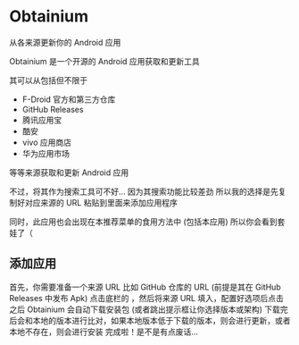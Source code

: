 # Obtainium
从各来源更新你的 Android 应用

<ProjectProperties name="Obtainium">
    <template #platform> <PlatformAndroid/> </template>
    <template #url> <LinkGithub project="ImranR98/Obtainium"/> </template>
    <template #license> GPL-3.0-only </template>
    <template #android> dev.imranr.obtainium </template>
</ProjectProperties>

<ProjectDownloads
    obtainium_github="ImranR98/Obtainium"
/>

Obtainium 是一个开源的 Android 应用获取和更新工具

其可以从包括但不限于

- F-Droid 官方和第三方仓库
- GitHub Releases
- 腾讯应用宝
- 酷安
- vivo 应用商店
- 华为应用市场

等等来源获取和更新 Android 应用

不过，将其作为搜索工具可不好... 因为其搜索功能比较差劲
所以我的选择是先复制好对应来源的 URL 粘贴到里面来添加应用程序

同时，此应用也会出现在本推荐菜单的食用方法中 (包括本应用)
所以你会看到套娃了（

## 添加应用

首先，你需要准备一个来源 URL 比如 GitHub 仓库的 URL (前提是其在 GitHub Releases 中发布 Apk)
点击底栏的 <BadgeText text="添加应用"/>，然后将来源 URL 填入，配置好选项后点击 <BadgeText text="添加"/>
之后 Obtainium 会自动下载安装包 (或者跳出提示框让你选择版本或架构)
下载完后会和本地的版本进行比对，如果本地版本低于下载的版本，则会进行更新，或者本地不存在，则会进行安装
完成啦！是不是有点废话...
